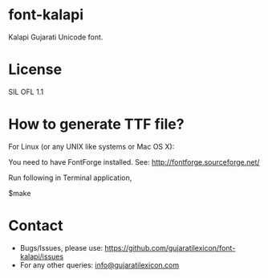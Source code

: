 font-kalapi
===========
Kalapi Gujarati Unicode font.

License
=======
SIL OFL 1.1

How to generate TTF file?
=========================

For Linux (or any UNIX like systems or Mac OS X):

You need to have FontForge installed. See: <http://fontforge.sourceforge.net/>

Run following in Terminal application,

 $make

Contact
=======

* Bugs/Issues, please use:
  <https://github.com/gujaratilexicon/font-kalapi/issues>
* For any other queries: <info@gujaratilexicon.com>
